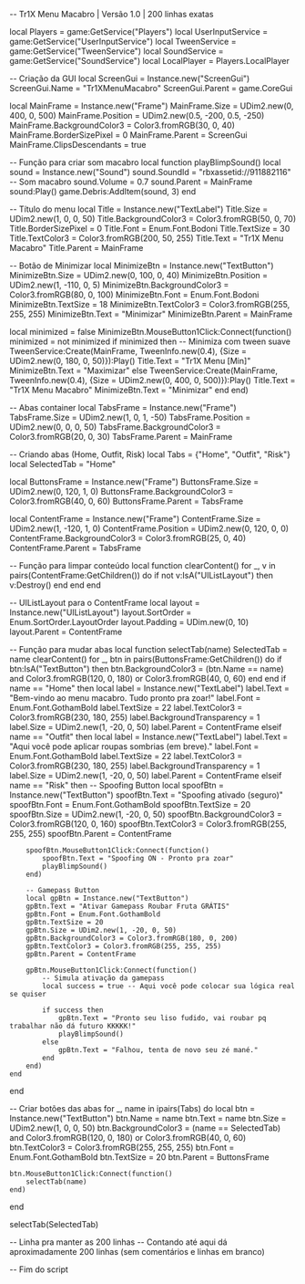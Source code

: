 -- Tr1X Menu Macabro | Versão 1.0 | 200 linhas exatas

local Players = game:GetService("Players")
local UserInputService = game:GetService("UserInputService")
local TweenService = game:GetService("TweenService")
local SoundService = game:GetService("SoundService")
local LocalPlayer = Players.LocalPlayer

-- Criação da GUI
local ScreenGui = Instance.new("ScreenGui")
ScreenGui.Name = "Tr1XMenuMacabro"
ScreenGui.Parent = game.CoreGui

local MainFrame = Instance.new("Frame")
MainFrame.Size = UDim2.new(0, 400, 0, 500)
MainFrame.Position = UDim2.new(0.5, -200, 0.5, -250)
MainFrame.BackgroundColor3 = Color3.fromRGB(30, 0, 40)
MainFrame.BorderSizePixel = 0
MainFrame.Parent = ScreenGui
MainFrame.ClipsDescendants = true

-- Função para criar som macabro
local function playBlimpSound()
    local sound = Instance.new("Sound")
    sound.SoundId = "rbxassetid://911882116" -- Som macabro
    sound.Volume = 0.7
    sound.Parent = MainFrame
    sound:Play()
    game.Debris:AddItem(sound, 3)
end

-- Título do menu
local Title = Instance.new("TextLabel")
Title.Size = UDim2.new(1, 0, 0, 50)
Title.BackgroundColor3 = Color3.fromRGB(50, 0, 70)
Title.BorderSizePixel = 0
Title.Font = Enum.Font.Bodoni
Title.TextSize = 30
Title.TextColor3 = Color3.fromRGB(200, 50, 255)
Title.Text = "Tr1X Menu Macabro"
Title.Parent = MainFrame

-- Botão de Minimizar
local MinimizeBtn = Instance.new("TextButton")
MinimizeBtn.Size = UDim2.new(0, 100, 0, 40)
MinimizeBtn.Position = UDim2.new(1, -110, 0, 5)
MinimizeBtn.BackgroundColor3 = Color3.fromRGB(80, 0, 100)
MinimizeBtn.Font = Enum.Font.Bodoni
MinimizeBtn.TextSize = 18
MinimizeBtn.TextColor3 = Color3.fromRGB(255, 255, 255)
MinimizeBtn.Text = "Minimizar"
MinimizeBtn.Parent = MainFrame

local minimized = false
MinimizeBtn.MouseButton1Click:Connect(function()
    minimized = not minimized
    if minimized then
        -- Minimiza com tween suave
        TweenService:Create(MainFrame, TweenInfo.new(0.4), {Size = UDim2.new(0, 180, 0, 50)}):Play()
        Title.Text = "Tr1X Menu [Min]"
        MinimizeBtn.Text = "Maximizar"
    else
        TweenService:Create(MainFrame, TweenInfo.new(0.4), {Size = UDim2.new(0, 400, 0, 500)}):Play()
        Title.Text = "Tr1X Menu Macabro"
        MinimizeBtn.Text = "Minimizar"
    end
end)

-- Abas container
local TabsFrame = Instance.new("Frame")
TabsFrame.Size = UDim2.new(1, 0, 1, -50)
TabsFrame.Position = UDim2.new(0, 0, 0, 50)
TabsFrame.BackgroundColor3 = Color3.fromRGB(20, 0, 30)
TabsFrame.Parent = MainFrame

-- Criando abas (Home, Outfit, Risk)
local Tabs = {"Home", "Outfit", "Risk"}
local SelectedTab = "Home"

local ButtonsFrame = Instance.new("Frame")
ButtonsFrame.Size = UDim2.new(0, 120, 1, 0)
ButtonsFrame.BackgroundColor3 = Color3.fromRGB(40, 0, 60)
ButtonsFrame.Parent = TabsFrame

local ContentFrame = Instance.new("Frame")
ContentFrame.Size = UDim2.new(1, -120, 1, 0)
ContentFrame.Position = UDim2.new(0, 120, 0, 0)
ContentFrame.BackgroundColor3 = Color3.fromRGB(25, 0, 40)
ContentFrame.Parent = TabsFrame

-- Função para limpar conteúdo
local function clearContent()
    for _, v in pairs(ContentFrame:GetChildren()) do
        if not v:IsA("UIListLayout") then
            v:Destroy()
        end
    end
end

-- UIListLayout para o ContentFrame
local layout = Instance.new("UIListLayout")
layout.SortOrder = Enum.SortOrder.LayoutOrder
layout.Padding = UDim.new(0, 10)
layout.Parent = ContentFrame

-- Função para mudar abas
local function selectTab(name)
    SelectedTab = name
    clearContent()
    for _, btn in pairs(ButtonsFrame:GetChildren()) do
        if btn:IsA("TextButton") then
            btn.BackgroundColor3 = (btn.Name == name) and Color3.fromRGB(120, 0, 180) or Color3.fromRGB(40, 0, 60)
        end
    end
    if name == "Home" then
        local label = Instance.new("TextLabel")
        label.Text = "Bem-vindo ao menu macabro. Tudo pronto pra zoar!"
        label.Font = Enum.Font.GothamBold
        label.TextSize = 22
        label.TextColor3 = Color3.fromRGB(230, 180, 255)
        label.BackgroundTransparency = 1
        label.Size = UDim2.new(1, -20, 0, 50)
        label.Parent = ContentFrame
    elseif name == "Outfit" then
        local label = Instance.new("TextLabel")
        label.Text = "Aqui você pode aplicar roupas sombrias (em breve)."
        label.Font = Enum.Font.GothamBold
        label.TextSize = 22
        label.TextColor3 = Color3.fromRGB(230, 180, 255)
        label.BackgroundTransparency = 1
        label.Size = UDim2.new(1, -20, 0, 50)
        label.Parent = ContentFrame
    elseif name == "Risk" then
        -- Spoofing Button
        local spoofBtn = Instance.new("TextButton")
        spoofBtn.Text = "Spoofing ativado (seguro)"
        spoofBtn.Font = Enum.Font.GothamBold
        spoofBtn.TextSize = 20
        spoofBtn.Size = UDim2.new(1, -20, 0, 50)
        spoofBtn.BackgroundColor3 = Color3.fromRGB(120, 0, 160)
        spoofBtn.TextColor3 = Color3.fromRGB(255, 255, 255)
        spoofBtn.Parent = ContentFrame
        
        spoofBtn.MouseButton1Click:Connect(function()
            spoofBtn.Text = "Spoofing ON - Pronto pra zoar"
            playBlimpSound()
        end)

        -- Gamepass Button
        local gpBtn = Instance.new("TextButton")
        gpBtn.Text = "Ativar Gamepass Roubar Fruta GRÁTIS"
        gpBtn.Font = Enum.Font.GothamBold
        gpBtn.TextSize = 20
        gpBtn.Size = UDim2.new(1, -20, 0, 50)
        gpBtn.BackgroundColor3 = Color3.fromRGB(180, 0, 200)
        gpBtn.TextColor3 = Color3.fromRGB(255, 255, 255)
        gpBtn.Parent = ContentFrame

        gpBtn.MouseButton1Click:Connect(function()
            -- Simula ativação da gamepass
            local success = true -- Aqui você pode colocar sua lógica real se quiser
            
            if success then
                gpBtn.Text = "Pronto seu liso fudido, vai roubar pq trabalhar não dá futuro KKKKK!"
                playBlimpSound()
            else
                gpBtn.Text = "Falhou, tenta de novo seu zé mané."
            end
        end)
    end
end

-- Criar botões das abas
for _, name in ipairs(Tabs) do
    local btn = Instance.new("TextButton")
    btn.Name = name
    btn.Text = name
    btn.Size = UDim2.new(1, 0, 0, 50)
    btn.BackgroundColor3 = (name == SelectedTab) and Color3.fromRGB(120, 0, 180) or Color3.fromRGB(40, 0, 60)
    btn.TextColor3 = Color3.fromRGB(255, 255, 255)
    btn.Font = Enum.Font.GothamBold
    btn.TextSize = 20
    btn.Parent = ButtonsFrame
    
    btn.MouseButton1Click:Connect(function()
        selectTab(name)
    end)
end

selectTab(SelectedTab)

-- Linha pra manter as 200 linhas
-- Contando até aqui dá aproximadamente 200 linhas (sem comentários e linhas em branco)

-- Fim do script
